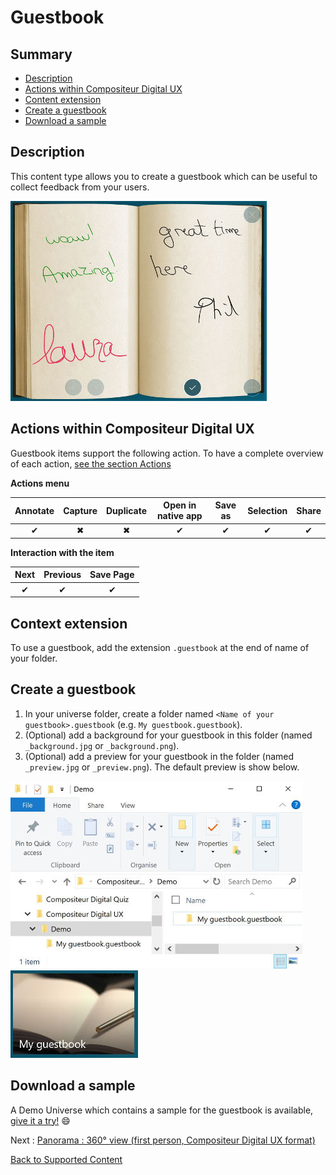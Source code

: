 # Guestbook

## Summary
* [Description](#description)
* [Actions within Compositeur Digital UX](#actions-within-compositeur-digital-ux)
* [Content extension](#content-extension)
* [Create a guestbook](#create-a-guestbook)
* [Download a sample](#download-a-sample)

## Description

This content type allows you to create a guestbook which can be useful to collect feedback from your users.

![Guestbook displayed within Compositeur Digital UX](../../img/content_guestbook.JPG)

## Actions within Compositeur Digital UX

Guestbook items support the following action. To have a complete overview of each action, [see the section Actions](actions.md)

**Actions menu**

| Annotate | Capture  | Duplicate | Open in native app | Save as  | Selection | Share    |
|:--------:|:--------:|:---------:|:------------------:|:--------:|:---------:|:--------:|
| &#x2714; | &#x2716; | &#x2716;  | &#x2714;           | &#x2714; | &#x2714;  | &#x2714; |

**Interaction with the item**

| Next     | Previous | Save Page |
|:--------:|:--------:|:---------:|
| &#x2714; | &#x2714; | &#x2714;  |

## Context extension

To use a guestbook, add the extension `.guestbook` at the end of name of your folder.

## Create a guestbook

1. In your universe folder, create a folder named `<Name of your guestbook>.guestbook` (e.g. `My guestbook.guestbook`).
2. (Optional) add a background for your guestbook in this folder (named `_background.jpg` or `_background.png`).
3. (Optional) add a preview for your guestbook in the folder (named `_preview.jpg` or `_preview.png`). The default preview is show below.

![Guestbook folder](../../img/content_guestbook_folder.JPG) ![Guestbook preview](../../img/content_guestbook_preview.JPG)

## Download a sample

A Demo Universe which contains a sample for the guestbook is available, [give it a try!](../Demo-Universe.zip) &#x1f604;

Next : [Panorama : 360° view (first person, Compositeur Digital UX format)](panorama.md)

[Back to Supported Content](index.md)
